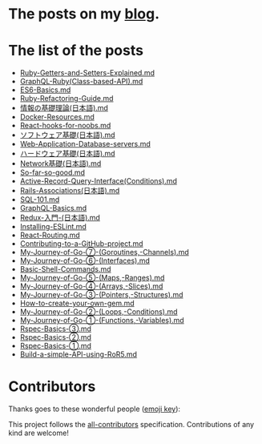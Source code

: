 # The posts on my [blog](https://k-sato1995.github.io/MyBlogFront/#/).

# The list of the posts

- [Ruby-Getters-and-Setters-Explained.md](https://github.com/K-Sato1995/BlogPosts/blob/master/Ruby-Getters-and-Setters-Explained.md)
- [GraphQL-Ruby(Class-based-API).md](https://github.com/K-Sato1995/BlogPosts/blob/master/GraphQL-Ruby(Class-based-API).md)
- [ES6-Basics.md](https://github.com/K-Sato1995/BlogPosts/blob/master/ES6-Basics.md)
- [Ruby-Refactoring-Guide.md](https://github.com/K-Sato1995/BlogPosts/blob/master/Ruby-Refactoring-Guide.md)
- [情報の基礎理論(日本語).md](https://github.com/K-Sato1995/BlogPosts/blob/master/情報の基礎理論(日本語).md)
- [Docker-Resources.md](https://github.com/K-Sato1995/BlogPosts/blob/master/Docker-Resources.md)
- [React-hooks-for-noobs.md](https://github.com/K-Sato1995/BlogPosts/blob/master/React-hooks-for-noobs.md)
- [ソフトウェア基礎(日本語).md](https://github.com/K-Sato1995/BlogPosts/blob/master/ソフトウェア基礎(日本語).md)
- [Web-Application-Database-servers.md](https://github.com/K-Sato1995/BlogPosts/blob/master/Web-Application-Database-servers.md)
- [ハードウェア基礎(日本語).md](https://github.com/K-Sato1995/BlogPosts/blob/master/ハードウェア基礎(日本語).md)
- [Network基礎(日本語).md](https://github.com/K-Sato1995/BlogPosts/blob/master/Network基礎(日本語).md)
- [So-far-so-good.md](https://github.com/K-Sato1995/BlogPosts/blob/master/So-far-so-good.md)
- [Active-Record-Query-Interface(Conditions).md](https://github.com/K-Sato1995/BlogPosts/blob/master/Active-Record-Query-Interface(Conditions).md)
- [Rails-Associations(日本語).md](https://github.com/K-Sato1995/BlogPosts/blob/master/Rails-Associations(日本語).md)
- [SQL-101.md](https://github.com/K-Sato1995/BlogPosts/blob/master/SQL-101.md)
- [GraphQL-Basics.md](https://github.com/K-Sato1995/BlogPosts/blob/master/GraphQL-Basics.md)
- [Redux-入門-(日本語).md](https://github.com/K-Sato1995/BlogPosts/blob/master/Redux-入門-(日本語).md)
- [Installing-ESLint.md](https://github.com/K-Sato1995/BlogPosts/blob/master/Installing-ESLint.md)
- [React-Routing.md](https://github.com/K-Sato1995/BlogPosts/blob/master/React-Routing.md)
- [Contributing-to-a-GitHub-project.md](https://github.com/K-Sato1995/BlogPosts/blob/master/Contributing-to-a-GitHub-project.md)
- [My-Journey-of-Go-⑦-(Goroutines,-Channels).md](https://github.com/K-Sato1995/BlogPosts/blob/master/My-Journey-of-Go-⑦-(Goroutines,-Channels).md)
- [My-Journey-of-Go-⑥-(Interfaces).md](https://github.com/K-Sato1995/BlogPosts/blob/master/My-Journey-of-Go-⑥-(Interfaces).md)
- [Basic-Shell-Commands.md](https://github.com/K-Sato1995/BlogPosts/blob/master/Basic-Shell-Commands.md)
- [My-Journey-of-Go-⑤-(Maps,-Ranges).md](https://github.com/K-Sato1995/BlogPosts/blob/master/My-Journey-of-Go-⑤-(Maps,-Ranges).md)
- [My-Journey-of-Go-④-(Arrays,-Slices).md](https://github.com/K-Sato1995/BlogPosts/blob/master/My-Journey-of-Go-④-(Arrays,-Slices).md)
- [My-Journey-of-Go-③-(Pointers,-Structures).md](https://github.com/K-Sato1995/BlogPosts/blob/master/My-Journey-of-Go-③-(Pointers,-Structures).md)
- [How-to-create-your-own-gem.md](https://github.com/K-Sato1995/BlogPosts/blob/master/How-to-create-your-own-gem.md)
- [My-Journey-of-Go-②-(Loops,-Conditions).md](https://github.com/K-Sato1995/BlogPosts/blob/master/My-Journey-of-Go-②-(Loops,-Conditions).md)
- [My-Journey-of-Go-①-(Functions,-Variables).md](https://github.com/K-Sato1995/BlogPosts/blob/master/My-Journey-of-Go-①-(Functions,-Variables).md)
- [Rspec-Basics-③.md](https://github.com/K-Sato1995/BlogPosts/blob/master/Rspec-Basics-③.md)
- [Rspec-Basics-②.md](https://github.com/K-Sato1995/BlogPosts/blob/master/Rspec-Basics-②.md)
- [Rspec-Basics-①.md](https://github.com/K-Sato1995/BlogPosts/blob/master/Rspec-Basics-①.md)
- [Build-a-simple-API-using-RoR5.md](https://github.com/K-Sato1995/BlogPosts/blob/master/Build-a-simple-API-using-RoR5.md)

# Contributors

Thanks goes to these wonderful people
([emoji key](https://allcontributors.org/docs/en/emoji-key)):

<!-- ALL-CONTRIBUTORS-LIST:START - Do not remove or modify this section -->
<!-- prettier-ignore -->

<!-- ALL-CONTRIBUTORS-LIST:END -->

This project follows the [all-contributors](https://github.com/all-contributors/all-contributors) specification. Contributions of any kind are welcome!

